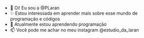 - 👋 Oi! Eu sou a @PLaran
- ✨ Estou interessada em aprender mais sobre esse mundo de programação e códigos
- 🌱 Atualmente estou aprendendo programação
- 📫 Você pode me achar no meu instagram @estudio_da_laran

<!---
PLaran/PLaran is a ✨ special ✨ repository because its `README.md` (this file) appears on your GitHub profile.
You can click the Preview link to take a look at your changes.
--->
